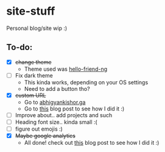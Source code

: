 # site-stuff
Personal blog/site wip :)

## To-do:
* [x] ~~change theme~~
  * Theme used was [hello-friend-ng](https://github.com/rhazdon/hugo-theme-hello-friend-ng)
* [ ] Fix dark theme
  * This kinda works, depending on your OS settings
  * Need to add a button tho?
* [x] ~~custom URL~~
  * Go to [abhigyankishor.ga](https://www.abhigyankishor.ga)
  * Go to [this](https://www.abhigyankishor.ga/posts/2022/05/how-to-custom-domain/) blog post to see how I did it :)
* [ ] Improve about.. add projects and such
* [ ] Heading font size.. kinda small :(
* [ ] figure out emojis :)
* [x] ~~Maybe google analytics~~
  * All done! check out [this](https://www.abhigyankishor.ga/posts/2022/05/google-analytics-4-and-hugo/) blog post to see how I did it :)
